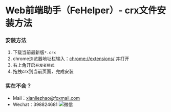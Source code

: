 Web前端助手（FeHelper）- crx文件安装方法
=============================

### 安装方法 
1. 下载当前最新版`*.crx`
1. chrome浏览器地址栏输入：[chrome://extensions/](chrome://extensions/) 并打开
2. 右上角开启`开发者模式`
3. 拖拽crx到当前页面，完成安装


### 实在不会？
- Mail：xianliezhao@foxmail.com
- Wechat：398824681
![微信](https://static.baidufe.com/blog/static/img/wx-private-qrcode.png?v=175e2ee6fb)
